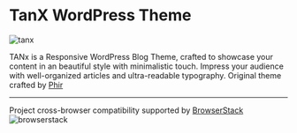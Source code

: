 # TanX WordPress Theme

![tanx](https://assets-github.s3.amazonaws.com/repo/progcode/img/tanx_image.png)

TANx is a Responsive WordPress Blog Theme, crafted to showcase your content in an beautiful style with minimalistic touch. Impress your audience with well-organized articles and ultra-readable typography. Original theme crafted by [Phir](https://www.behance.net/gallery/35177889/TANx-Beautiful-Free-Blog-Wordpress-Theme)

-----------------------------------------------------------------------------------------------------------------------------------------

Project cross-browser compatibility supported by [BrowserStack](https://browserstack.com)       
![browserstack](https://assets-github.s3.amazonaws.com/repo/progcode/img/browserstack-logo-footer.png)

